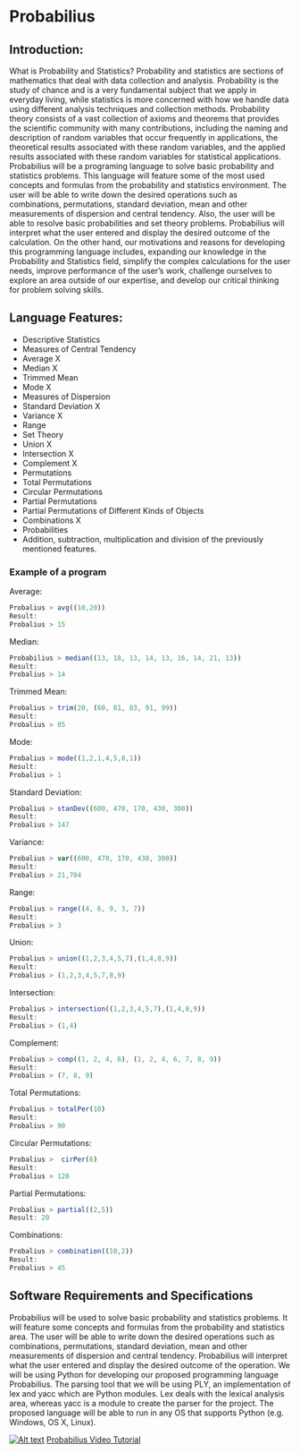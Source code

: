 # Probabilius

## Introduction:

What is Probability and Statistics? Probability and statistics  are sections of mathematics that deal with data collection and analysis. Probability is the study of chance and is a very fundamental subject that we apply in everyday living, while statistics is more concerned with how we handle data using different analysis techniques and collection methods. Probability theory consists of a vast collection of axioms and theorems that provides the scientific community with many contributions, including the naming and description of random variables that occur frequently in applications, the theoretical results associated with these random variables, and the applied results associated with these random variables for statistical applications. Probabilius will be a programing language to solve basic probability and statistics problems. This language will feature some of the most used concepts and formulas from the probability and statistics environment. The user will be able to write down the desired operations such as combinations, permutations, standard deviation, mean and other measurements of dispersion and central tendency. Also, the user will be able to resolve basic probabilities and set theory problems. Probabilius will interpret what the user entered  and display the desired outcome of the calculation. On the other hand, our motivations  and reasons for developing this programming language includes, expanding our knowledge in the Probability and Statistics field, simplify the complex calculations for the user needs, improve performance of the user’s work, challenge ourselves to explore an area outside of our expertise, and develop our critical thinking for problem solving skills. 

## Language Features:

* Descriptive Statistics
* Measures of Central Tendency
* Average X
* Median X
* Trimmed Mean
* Mode X
* Measures of Dispersion
* Standard Deviation X
* Variance X
* Range
* Set Theory
* Union X
* Intersection X
* Complement X
* Permutations 
* Total Permutations
* Circular Permutations
* Partial Permutations
* Partial Permutations of Different Kinds of Objects
* Combinations X
* Probabilities 
* Addition, subtraction, multiplication and division of the previously mentioned features.

### Example of a program 
Average:
```javascript
Probalius > avg((10,20)) 
Result:
Probalius > 15
```
Median:
```javascript
Probabilius > median((13, 18, 13, 14, 13, 16, 14, 21, 13))
Result:
Probalius > 14
```
Trimmed Mean: 
```javascript
Probalius > trim(20, (60, 81, 83, 91, 99))
Result: 
Probalius > 85
```
Mode:
```javascript
Probalius > mode((1,2,1,4,5,8,1))
Result:
Probalius > 1
```
Standard Deviation:
```javascript
Probalius > stanDev((600, 470, 170, 430, 300))
Result: 
Probalius > 147
```
Variance:
```javascript
Probalius > var((600, 470, 170, 430, 300))
Result:
Probalius > 21,704
```
Range:
```javascript
Probalius > range((4, 6, 9, 3, 7))
Result:
Probalius > 3
```
Union:
```javascript
Probalius > union((1,2,3,4,5,7),(1,4,8,9))
Result:
Probalius > (1,2,3,4,5,7,8,9)
```
Intersection:
```javascript
Probalius > intersection((1,2,3,4,5,7),(1,4,8,9))
Result:
Probalius > (1,4)
```
Complement:
```javascript
Probalius > comp((1, 2, 4, 6), (1, 2, 4, 6, 7, 8, 9))
Result:
Probalius > (7, 8, 9)
```
Total Permutations:
```javascript
Probalius > totalPer(10)
Result:
Probalius > 90
```
Circular Permutations:
```javascript
Probalius >  cirPer(6)
Result:
Probalius > 120
```
Partial Permutations:
```javascript
Probalius > partial((2,5))
Result: 20
```
Combinations:
```javascript
Probalius > combination((10,2))
Result: 
Probalius > 45
```

## Software Requirements and Specifications
Probabilius will be used to solve basic probability and statistics problems. It will feature some concepts and formulas from the probability and statistics area. The user will be able to write down the desired operations such as combinations, permutations, standard deviation, mean and other measurements of dispersion and central tendency. Probabilius will interpret what the user entered  and display the desired outcome of the operation. We will be using Python for developing our proposed programming language Probabilius. The parsing tool that we will be using PLY, an implementation of lex and yacc which are Python modules. Lex deals with the lexical analysis area, whereas yacc is a module to create the parser for the project. The proposed language will be able to run in any OS that supports Python (e.g. Windows, OS X, Linux).

[![Alt text](https://img.youtube.com/vi/dN8Xz-1wikc/0.jpg)](https://www.youtube.com/watch?v=dN8Xz-1wikc)
[Probabilius Video Tutorial](https://www.youtube.com/watch?v=dN8Xz-1wikc)
